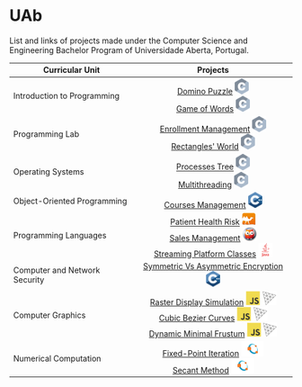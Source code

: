 # UAb
List and links of projects made under the Computer Science and Engineering Bachelor Program of Universidade Aberta, Portugal.

| Curricular Unit | Projects |
| --------------- | :------: |
| Introduction to Programming | [Domino Puzzle](https://github.com/4ntony4/UAb_Domino-Puzzle) <a href="http://www.open-std.org/jtc1/sc22/wg14/"><img src="img/logos/c/c.svg" alt="C" width="25"></a> <br> [Game of Words](https://github.com/4ntony4/UAb_Game-Of-Words) <a href="http://www.open-std.org/jtc1/sc22/wg14/"><img src="img/logos/c/c.svg" alt="C" width="25"></a> |
| Programming Lab | [Enrollment Management](https://github.com/4ntony4/UAb_Enrollment-Management) <a href="http://www.open-std.org/jtc1/sc22/wg14/"><img src="img/logos/c/c.svg" alt="C" width="25"></a> <br> [Rectangles' World](https://github.com/4ntony4/UAb_Rectangles-World) <a href="http://www.open-std.org/jtc1/sc22/wg14/"><img src="img/logos/c/c.svg" alt="C" width="25"></a> |
| Operating Systems | [Processes Tree](https://github.com/4ntony4/UAb_Processes-Tree) <a href="http://www.open-std.org/jtc1/sc22/wg14/"><img src="img/logos/c/c.svg" alt="C" width="25"></a> <br> [Multithreading](https://github.com/4ntony4/UAb_Multithreading) <a href="http://www.open-std.org/jtc1/sc22/wg14/"><img src="img/logos/c/c.svg" alt="C" width="25"></a> |
| Object-Oriented Programming | [Courses Management](https://github.com/4ntony4/UAb_Courses-Management) <a href="https://www.cplusplus.com/"><img src="img/logos/cpp/cpp.svg" alt="C++" width="25"></a> |
| Programming Languages | [Patient Health Risk](https://github.com/4ntony4/UAb_Patient-Health-Risk) <a href="https://ocaml.org/"><img src="img/logos/ocaml/ocaml.svg" alt="OCaml" width="25"></a> <br> [Sales Management](https://github.com/4ntony4/UAb_Sales-Management) <a href="https://www.swi-prolog.org/"><img src="img/logos/prolog/swi-prolog.png" alt="Prolog" width="25"></a> <br> [Streaming Platform Classes](https://github.com/4ntony4/UAb_Streaming-Platform-Classes) <a href="https://www.java.com/"><img src="img/logos/java/java.svg" alt="Java" width="25"></a> |
| Computer and Network Security | [Symmetric Vs Asymmetric Encryption](https://github.com/4ntony4/UAb_Symmetric-Vs-Asymmetric-Encryption) <a href="https://www.cplusplus.com/"><img src="img/logos/cpp/cpp.svg" alt="C++" width="25"></a> |
| Computer Graphics | [Raster Display Simulation](https://github.com/4ntony4/UAb_Raster-Display-Simulation) <a href="https://developer.mozilla.org/en-US/docs/Web/JavaScript"><img src="img/logos/javascript/js.svg" alt="JS" width="25"></a> <a href="https://threejs.org/"><img src="img/logos/threejs/threejs.svg" alt="Three.js" width="25"></a> <br> [Cubic Bezier Curves](https://github.com/4ntony4/UAb_Cubic-Bezier-Curves) <a href="https://developer.mozilla.org/en-US/docs/Web/JavaScript"><img src="img/logos/javascript/js.svg" alt="JS" width="25"></a> <a href="https://threejs.org/"><img src="img/logos/threejs/threejs.svg" alt="Three.js" width="25"></a> <br> [Dynamic Minimal Frustum](https://github.com/4ntony4/UAb_Dynamic-Minimal-Frustum) <a href="https://developer.mozilla.org/en-US/docs/Web/JavaScript"><img src="img/logos/javascript/js.svg" alt="JS" width="25"></a> <a href="https://threejs.org/"><img src="img/logos/threejs/threejs.svg" alt="Three.js" width="25"></a>|
| Numerical Computation | [Fixed-Point Iteration](https://github.com/4ntony4/UAb_Fixed-Point-Iteration) <a href="https://www.gnu.org/software/octave/index"><img src="img/logos/octave/octave.svg" alt="Octave" width="40"></a> <br> [Secant Method](https://github.com/4ntony4/UAb_Secant-Method) <a href="https://www.gnu.org/software/octave/index"><img src="img/logos/octave/octave.svg" alt="Octave" width="40"></a> |
